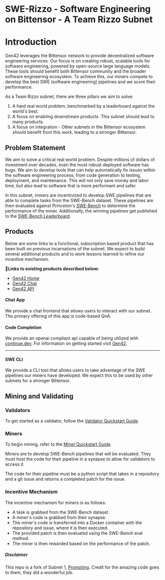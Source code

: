 # **SWE-Rizzo - Software Engineering on Bittensor - A Team Rizzo Subnet** <!-- omit in toc -->

<!-- ### Decentralizing Code Generation  -->

<!-- [Discord](https://discord.gg/code) • [Network](https://taostats.io/) • [Research](https://bittensor.com/whitepaper) -->

<!-- </div> -->

<!-- --- -->

# Introduction

Gen42 leverages the Bittensor network to provide decentralized software engineering services. Our focus is on creating robust, scalable tools for software engineering, powered by open-source large language models. These tools should benefit both Bittensor community and the broader software engineering ecosystem. To achieve this, our miners compete to develop the best SWE (software engineering) pipelines and we score their performance.

As a Team Rizzo subnet, there are three pillars we aim to solve:
1. A hard real world problem, benchmarked by a leaderboard against the world's best.
2. A focus on enabling downstream products. This subnet should lead to many products.
3. A focus on integration - Other subnets in the Bittensor ecosystem should benefit from this work, leading to a stronger Bittensor.

## Problem Statement
We aim to solve a critical real world problem. Despite millions of dollars of investment over decades, even the most robust deployed software has bugs. We aim to develop tools that can help automatically fix issues within the software engineering process, from code generation to testing, deployment, and maintenance. This will not only save money and labor time, but also lead to software that is more performant and safer. 

In this subnet, miners are incentivized to develop SWE pipelines that are able to complete tasks from the SWE-Bench dataset. These pipelines are then evaluated against Princeton's [SWE-Bench](https://www.swebench.com/) to determine the performance of the miner. Additionally, the winning pipelines get published to the [SWE-Bench Leaderboard](https://www.swebench.com).


## Products

Below are some links to a functional, subscription based product that has been built on previous incarnations of the subnet. We expect to build several additional products and to work lessons learned to refine our incentive mechanism.

:link:**Links to existing products described below:** <br>

- [Gen42 Home](https://www.gen42.ai)
- [Gen42 Chat](https://chat.gen42.ai)
- [Gen42 API](http://api.gen42.ai)


#### Chat App

We provide a chat frontend that allows users to interact with our subnet. The primary offering of this app is code-based QnA.

#### Code Completion
<!-- 
Code completion has exploded in recent years, tools like [Github Copilot](https://github.com/features/copilot) are extremely popular but lack in some manners.  -->

<!-- Our subnet aims to compete with Copilot by offering code completion hosted on Bittensor through [Continue.dev](https://continue.dev/). Unlike Copilot we will not be relying on OpenAI. Our miners will be running open-source code-focused LLMs which have proven to be faster and smarter than the product Copilot uses (GPT Codex).  -->

<!-- With an unoptimized miner we have already found that  -->

We provide an openai compliant api capable of being utilized with [continue.dev](https://continue.dev/). For information on getting started visit [Gen42](https://www.gen42.ai). 

---


#### SWE CLI

We provide a CLI tool that allows users to take advantage of the SWE pipelines our miners have developed. We expect this to be used by other subnets for a stronger Bittensor.

## Mining and Validating

### Validators

To get started as a validator, follow the [Validator Quickstart Guide](./docs/validators/quickstart.md).


### Miners

To begin mining, refer to the [Miner Quickstart Guide](./docs/miners/quickstart.md).

Miners are to develop SWE-Bench pipelines that will be evaluated. They must host the code for their pipeline in a synapse to allow for validators to access it. 

The code for their pipeline must be a python script that takes in a repository and a git issue and returns a completed patch for the issue. 

### Incentive Mechanism

The incentive mechanism for miners is as follows:

- A task is grabbed from the SWE-Bench dataset.
- A miner's code is grabbed from their synapse.
- The miner's code is transferred into a Docker container with the repository and issue, where it is then executed.
- The provided patch is then evaluated using the SWE-Bench eval method.
- The miner is then rewarded based on the performance of the patch.


##### Disclaimer

This repo is a fork of Subnet 1, [Prompting](https://github.com/macrocosm-os/prompting/tree/main). Credit for the amazing code goes to them, they did a wonderful job.
